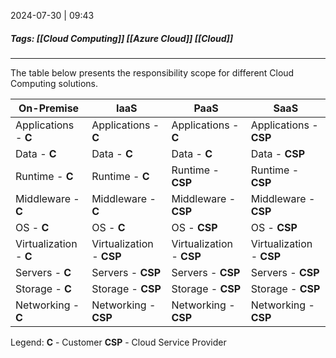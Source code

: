 
2024-07-30 | 09:43

##### Tags: [[Cloud Computing]] [[Azure Cloud]] [[Cloud]]

---

The table below presents the responsibility scope for different Cloud Computing solutions.

| On-Premise             | IaaS                     | PaaS                     | SaaS                     |
| ---------------------- | ------------------------ | ------------------------ | ------------------------ |
| Applications - **C**   | Applications - **C**     | Applications - **C**     | Applications - **CSP**   |
| Data - **C**           | Data - **C**             | Data - **C**             | Data - **CSP**           |
| Runtime - **C**        | Runtime - **C**          | Runtime - **CSP**        | Runtime - **CSP**        |
| Middleware - **C**     | Middleware - **C**       | Middleware - **CSP**     | Middleware - **CSP**     |
| OS - **C**             | OS - **C**               | OS - **CSP**             | OS - **CSP**             |
| Virtualization - **C** | Virtualization - **CSP** | Virtualization - **CSP** | Virtualization - **CSP** |
| Servers - **C**        | Servers - **CSP**        | Servers - **CSP**        | Servers - **CSP**        |
| Storage - **C**        | Storage - **CSP**        | Storage - **CSP**        | Storage - **CSP**        |
| Networking - **C**     | Networking - **CSP**     | Networking - **CSP**     | Networking - **CSP**     |

Legend: 
**C** - Customer
**CSP** - Cloud Service Provider